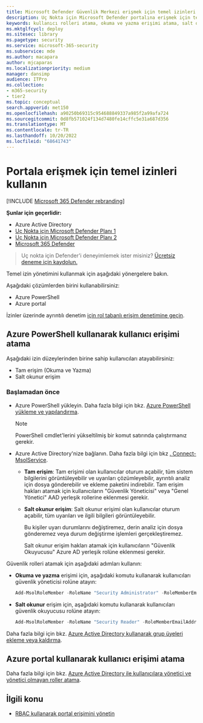 ```yaml
---
title: Microsoft Defender Güvenlik Merkezi erişmek için temel izinleri kullanma
description: Uç Nokta için Microsoft Defender portalına erişmek için temel izinleri kullanmayı öğrenin.
keywords: kullanıcı rolleri atama, okuma ve yazma erişimi atama, salt okunur erişim atama, kullanıcı, kullanıcı rolleri, roller
ms.mktglfcycl: deploy
ms.sitesec: library
ms.pagetype: security
ms.service: microsoft-365-security
ms.subservice: mde
ms.author: macapara
author: mjcaparas
ms.localizationpriority: medium
manager: dansimp
audience: ITPro
ms.collection:
- m365-security
- tier2
ms.topic: conceptual
search.appverid: met150
ms.openlocfilehash: a90250b69315c954688849337a985f2a99afa724
ms.sourcegitcommit: 0d8fb571024f134d7480fe14cffc5e31a687d356
ms.translationtype: MT
ms.contentlocale: tr-TR
ms.lasthandoff: 10/20/2022
ms.locfileid: "68641743"
---
```

# <a name="use-basic-permissions-to-access-the-portal"></a>Portala erişmek için temel izinleri kullanın

[!INCLUDE [Microsoft 365 Defender rebranding](../../includes/microsoft-defender.md)]

**Şunlar için geçerlidir:**
- Azure Active Directory
- [Uç Nokta için Microsoft Defender Planı 1](https://go.microsoft.com/fwlink/p/?linkid=2154037)
- [Uç Nokta için Microsoft Defender Planı 2](https://go.microsoft.com/fwlink/?linkid=2154037)
- [Microsoft 365 Defender](https://go.microsoft.com/fwlink/?linkid=2118804)

> Uç nokta için Defender'i deneyimlemek ister misiniz? [Ücretsiz deneme için kaydolun.](https://signup.microsoft.com/create-account/signup?products=7f379fee-c4f9-4278-b0a1-e4c8c2fcdf7e&ru=https://aka.ms/MDEp2OpenTrial?ocid=docs-wdatp-basicaccess-abovefoldlink)

Temel izin yönetimini kullanmak için aşağıdaki yönergelere bakın.

Aşağıdaki çözümlerden birini kullanabilirsiniz:

- Azure PowerShell
- Azure portal

İzinler üzerinde ayrıntılı denetim [için rol tabanlı erişim denetimine geçin](rbac.md).

## <a name="assign-user-access-using-azure-powershell"></a>Azure PowerShell kullanarak kullanıcı erişimi atama

Aşağıdaki izin düzeylerinden birine sahip kullanıcıları atayabilirsiniz:

- Tam erişim (Okuma ve Yazma)
- Salt okunur erişim

### <a name="before-you-begin"></a>Başlamadan önce

- Azure PowerShell yükleyin. Daha fazla bilgi için bkz. [Azure PowerShell yükleme ve yapılandırma](https://azure.microsoft.com/documentation/articles/powershell-install-configure/).

  > [!NOTE]
  > PowerShell cmdlet'lerini yükseltilmiş bir komut satırında çalıştırmanız gerekir.

- Azure Active Directory'nize bağlanın. Daha fazla bilgi için bkz [. Connect-MsolService](/powershell/module/msonline/connect-msolservice).

  - **Tam erişim**: Tam erişimi olan kullanıcılar oturum açabilir, tüm sistem bilgilerini görüntüleyebilir ve uyarıları çözümleyebilir, ayrıntılı analiz için dosya gönderebilir ve ekleme paketini indirebilir. Tam erişim hakları atamak için kullanıcıların "Güvenlik Yöneticisi" veya "Genel Yönetici" AAD yerleşik rollerine eklenmesi gerekir.
  - **Salt okunur erişim**: Salt okunur erişimi olan kullanıcılar oturum açabilir, tüm uyarıları ve ilgili bilgileri görüntüleyebilir.

    Bu kişiler uyarı durumlarını değiştiremez, derin analiz için dosya gönderemez veya durum değiştirme işlemleri gerçekleştiremez.

    Salt okunur erişim hakları atamak için kullanıcıların "Güvenlik Okuyucusu" Azure AD yerleşik rolüne eklenmesi gerekir.

Güvenlik rolleri atamak için aşağıdaki adımları kullanın:

- **Okuma ve yazma** erişimi için, aşağıdaki komutu kullanarak kullanıcıları güvenlik yöneticisi rolüne atayın:

  ```PowerShell
  Add-MsolRoleMember -RoleName "Security Administrator" -RoleMemberEmailAddress "secadmin@Contoso.onmicrosoft.com"
  ```

- **Salt okunur** erişim için, aşağıdaki komutu kullanarak kullanıcıları güvenlik okuyucusu rolüne atayın:

  ```PowerShell
  Add-MsolRoleMember -RoleName "Security Reader" -RoleMemberEmailAddress "reader@Contoso.onmicrosoft.com"
  ```

Daha fazla bilgi için bkz. [Azure Active Directory kullanarak grup üyeleri ekleme veya kaldırma](/azure/active-directory/fundamentals/active-directory-groups-members-azure-portal).

## <a name="assign-user-access-using-the-azure-portal"></a>Azure portal kullanarak kullanıcı erişimi atama

Daha fazla bilgi için bkz. [Azure Active Directory ile kullanıcılara yönetici ve yönetici olmayan roller atama](/azure/active-directory/fundamentals/active-directory-users-assign-role-azure-portal).

## <a name="related-topic"></a>İlgili konu

- [RBAC kullanarak portal erişimini yönetin](rbac.md)
